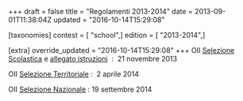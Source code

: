 +++
draft = false
title = "Regolamenti 2013-2014"
date = 2013-09-01T11:38:04Z
updated = "2016-10-14T15:29:08"

[taxonomies]
contest = [ "school",]
edition = [ "2013-2014",]

[extra]
override_updated = "2016-10-14T15:29:08"
+++
OII [Selezione Scolastica](<http://backup.olimpiadi-informatica.it/files/OII-RegSelScolastica(1).pdf>) e [allegato istruzioni](http://backup.olimpiadi-informatica.it/files/istruzioni_scolastica%20nov_%202013.pdf)  :  21 novembre 2013

OII [Selezione Territoriale](http://backup.olimpiadi-informatica.it/files/OII-RegSelTerritoriale_2014.pdf) :  2 aprile 2014

OII [Selezione Nazionale](http://backup.olimpiadi-informatica.it/files/OII-Reg_%20Sel_%20Naz_%202014.pdf) : 19 settembre 2014

